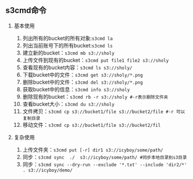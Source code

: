 ## s3cmd命令

1. 基本使用
   1. 列出所有的bucket的所有对象:`s3cmd la`
   2. 列出当前账号下的所有bucket:`s3cmd ls`
   3. 建立新的bucket：`s3cmd mb s3://sholy`
   4. 上传文件到现有的bucket：`s3cmd put file1 file2 s3://sholy`
   5. 查看现有的bucket内容：`s3cmd ls s3://sholy/`
   6. 下载bucket中的文件：`s3cmd get s3://sholy/*.png`
   7. 删除bucket中的文件：`s3cmd del s3://sholy/*.png`
   8. 获取bucket中的信息：`s3cmd info s3://sholy`
   9. 删除现有的bucket：`s3cmd rb -r s3://sholy #-r表示删除文件夹` 
   10. 查看bucket大小：`s3cmd du s3://sholy`
   11. 文件拷贝：`s3cmd cp s3://bucket1/file s3://bucket2/file #-r 可以复制目录`
   12. 移动文件：`s3cmd cp s3://bucket1/file s3://bucket2/fil`

2. 复杂使用
    1. 上传文件夹：`s3cmd put [-r] dir1 s3://icyboy/some/path/`
    2. 同步：`s3cmd sync  ./  s3://icyboy/some/path/ #同步本地目录到s3目录`
    3. 同步：`s3cmd sync --dry-run --exclude '*.txt' --include 'dir2/*' . s3://icyboy/demo/ `